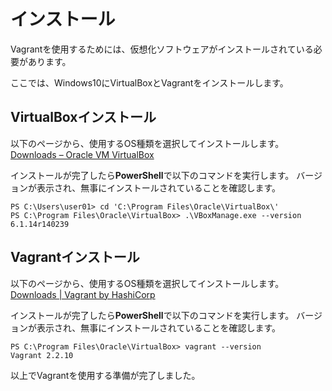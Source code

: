 # インストール

Vagrantを使用するためには、仮想化ソフトウェアがインストールされている必要があります。

ここでは、Windows10にVirtualBoxとVagrantをインストールします。

## VirtualBoxインストール

以下のページから、使用するOS種類を選択してインストールします。  
[Downloads – Oracle VM VirtualBox](https://www.virtualbox.org/wiki/Downloads)

インストールが完了したら**PowerShell**で以下のコマンドを実行します。
バージョンが表示され、無事にインストールされていることを確認します。

```console
PS C:\Users\user01> cd 'C:\Program Files\Oracle\VirtualBox\'
PS C:\Program Files\Oracle\VirtualBox> .\VBoxManage.exe --version
6.1.14r140239
```

## Vagrantインストール

以下のページから、使用するOS種類を選択してインストールします。  
[Downloads | Vagrant by HashiCorp](https://www.vagrantup.com/downloads)

インストールが完了したら**PowerShell**で以下のコマンドを実行します。
バージョンが表示され、無事にインストールされていることを確認します。

```console
PS C:\Program Files\Oracle\VirtualBox> vagrant --version
Vagrant 2.2.10
```

以上でVagrantを使用する準備が完了しました。
